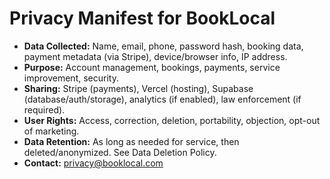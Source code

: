 # Privacy Manifest for BookLocal

- **Data Collected:** Name, email, phone, password hash, booking data, payment metadata (via Stripe), device/browser info, IP address.
- **Purpose:** Account management, bookings, payments, service improvement, security.
- **Sharing:** Stripe (payments), Vercel (hosting), Supabase (database/auth/storage), analytics (if enabled), law enforcement (if required).
- **User Rights:** Access, correction, deletion, portability, objection, opt-out of marketing.
- **Data Retention:** As long as needed for service, then deleted/anonymized. See Data Deletion Policy.
- **Contact:** privacy@booklocal.com
